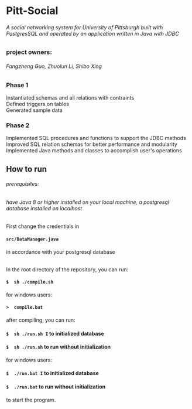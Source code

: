 # Pitt-Social  <br> 

###### A social networking system for University of Pittsburgh built with PostgresSQL and operated by an application written in Java with JDBC  <br>
### project owners:  <br>
###### Fangzheng Guo, Zhuolun Li, Shibo Xing

### Phase 1
Instantiated schemas and all relations with contraints\
Defined triggers on tables\
Generated sample data 

### Phase 2
Implemented SQL procedures and functions to support the JDBC methods\
Improved SQL relation schemas for better performance and modularity\
Implemented Java methods and classes to accomplish user's operations


## How to run
###### prerequisites: 
###### have Java 8 or higher installed on your local machine, a postgresql database installed on localhost

First change the credentials in
<h4> <code>src/DataManager.java</code> </h4> in accordance with your postgresql database <br> <br>

In the root directory of the repository, you can run:<br>
#### `$  sh ./compile.sh`
for windows users:<br>
#### `>  compile.bat`

after compiling, you can run:

#### `$  sh ./run.sh I` to initialized database   
#### `$  sh ./run.sh` to run without initialization   
for windows users:<br>
#### `$  ./run.bat I` to initialized database   
#### `$  ./run.bat` to run without initialization   
to start the program.




